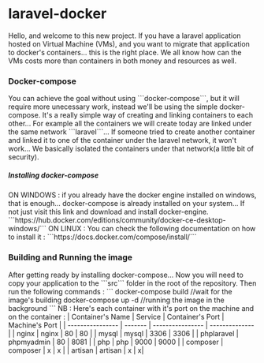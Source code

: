 # laravel-docker

Hello, and welcome to this new project.
If you have a laravel application hosted on Virtual Machine (VMs), and you want to migrate that application to docker's containers... this is the right place.
We all know how can the VMs costs more than containers in both money and resources as well.

<h3>Docker-compose</h3>
You can achieve the goal without using ```docker-compose```, but it will require more unecessary work, instead we'll be using the simple docker-compose. It's a really simple way of creating and linking containers to each other... For example all the containers we will create today are linked under the same network ```laravel```... If someone tried to create another container and linked it to one of the container under the laravel network, it won't work... We basically isolated the containers under that network(a little bit of security).
    <h5>Installing docker-compose</h5>
      ON WINDOWS : if you already have the docker engine installed on windows, that is enough... docker-compose is already installed on your system... If not just visit this link and download and install docker-engine. ```https://hub.docker.com/editions/community/docker-ce-desktop-windows/```
      ON LINUX : You can check the following documentation on how to install it : ```https://docs.docker.com/compose/install/```
      
<h3>Building and Running the image</h3>
After getting ready by  installing docker-compose... Now you will need to copy your application to the ```src``` folder in the root of the repository.
Then run the following commands :
```
docker-compose build
//wait for the image's building
docker-compose up -d //running the image in the background
```
NB : Here's each container with it's port on the machine and on the container :
| Container's Name | Service | Container's Port | Machine's Port |
| ---------------- | ------- | ---------------- | -------------- |
| nginx | nginx | 80 | 80 |
| mysql | mysql | 3306 | 3306 |
| phplaravel | phpmyadmin | 80 | 8081 |
| php | php | 9000 | 9000 |
| composer | composer | x | x |
| artisan | artisan | x | x|

